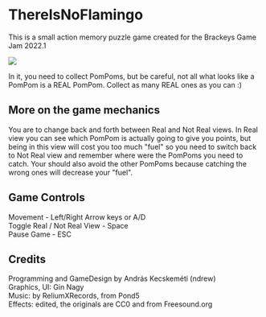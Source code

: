 # ThereIsNoFlamingo

This is a small action memory puzzle game created for the Brackeys Game Jam 2022.1

![](https://img.itch.zone/aW1nLzgyODE3NDguZ2lm/315x250%23c/chhXDk.gif)

In it, you need to collect PomPoms, but be careful, not all what looks like a PomPom is a REAL PomPom. Collect as many REAL ones as you can :)

More on the game mechanics
-----
You are to change back and forth between Real and Not Real views.
In Real view you can see which PomPom is actually going to give you points, but being in this view will cost you too much "fuel" so you need to switch back to Not Real view and remember where were the PomPoms you need to catch. Your should also avoid the other PomPoms because catching the wrong ones will decrease your "fuel".

Game Controls
-----
Movement - Left/Right Arrow keys or A/D<br/>
Toggle Real / Not Real View - Space<br/>
Pause Game - ESC

Credits
-----
Programming and GameDesign by András Kecskeméti (ndrew)<br/>
Graphics, UI: Gin Nagy<br/>
Music: by ReliumXRecords, from Pond5<br/>
Effects: edited, the originals are CC0 and from Freesound.org<br/>
